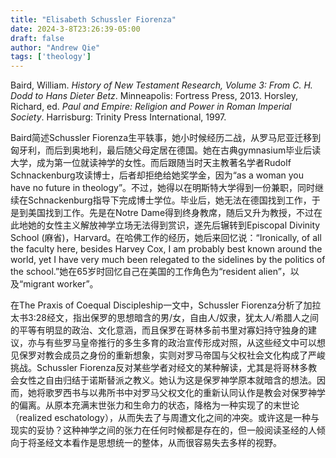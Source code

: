 ```yaml
---
title: "Elisabeth Schussler Fiorenza"
date: 2024-3-8T23:26:39-05:00
draft: false
author: "Andrew Qie"
tags: ['theology']
---
```


Baird, William. *History of New Testament Research, Volume 3: From C. H. Dodd to Hans Dieter Betz*. Minneapolis: Fortress Press, 2013.
Horsley, Richard, ed. *Paul and Empire: Religion and Power in Roman Imperial Society*. Harrisburg: Trinity Press International, 1997.

Baird简述Schussler Fiorenza生平轶事，她小时候经历二战，从罗马尼亚迁移到匈牙利，而后到奥地利，最后随父母定居在德国。她在古典gymnasium毕业后读大学，成为第一位就读神学的女性。而后跟随当时天主教著名学者Rudolf Schnackenburg攻读博士，后者却拒绝给她奖学金，因为“as a woman you have no future in theology”。不过，她得以在明斯特大学得到一份兼职，同时继续在Schnackenburg指导下完成博士学位。毕业后，她无法在德国找到工作，于是到美国找到工作。先是在Notre Dame得到终身教席，随后又升为教授，不过在此地她的女性主义解放神学立场无法得到赏识，遂先后辗转到Episcopal Divinity School (麻省)，Harvard。在哈佛工作的经历，她后来回忆说：“Ironically, of all the faculty here, besides Harvey Cox, I am probably best known around the world, yet I have very much been relegated to the sidelines by the politics of the school.”她在65岁时回忆自己在美国的工作角色为“resident alien”，以及“migrant worker”。

在The Praxis of Coequal Discipleship一文中，Schussler Fiorenza分析了加拉太书3:28经文，指出保罗的思想暗含的男/女，自由人/奴隶，犹太人/希腊人之间的平等有明显的政治、文化意涵，而且保罗在哥林多前书里对寡妇持守独身的建议，亦与有些罗马皇帝推行的多生多育的政治宣传形成对照，从这些经文中可以想见保罗对教会成员之身份的重新想象，实则对罗马帝国与父权社会文化构成了严峻挑战。Schussler Fiorenza反对某些学者对经文的某种解读，尤其是将哥林多教会女性之自由归结于诺斯替派之教义。她认为这是保罗神学原本就暗含的想法。因而，她将歌罗西书与以弗所书中对罗马父权文化的重新认同认作是教会对保罗神学的偏离。从原本充满末世张力和生命力的状态，降格为一种实现了的末世论（realized eschatology），从而失去了与周遭文化之间的冲突。或许这是一种与现实的妥协？这种神学之间的张力在任何时候都是存在的，但一般阅读圣经的人倾向于将圣经文本看作是思想统一的整体，从而很容易失去多样的视野。